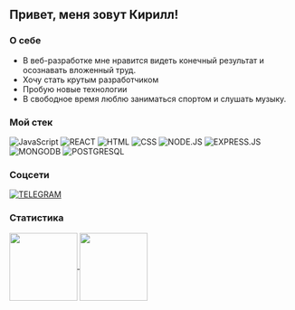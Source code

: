 ## Привет, меня зовут Кирилл!

### О себе

- В веб-разработке мне нравится видеть конечный результат и осознавать вложенный труд.
- Хочу стать крутым разработчиком
- Пробую новые технологии
- В свободное время люблю заниматься спортом и слушать музыку.

### Мой стек

![JavaScript](https://img.shields.io/badge/JavaScript-172F45?style=for-the-badge&logo=JavaScript)
![REACT](https://img.shields.io/badge/React-172F45?style=for-the-badge&logo=react)
![HTML](https://img.shields.io/badge/HTML-172F45?style=for-the-badge&logo=html5)
![CSS](https://img.shields.io/badge/CSS-172F45?style=for-the-badge&logo=css3)
![NODE.JS](https://img.shields.io/badge/Node.js-172F45?style=for-the-badge&logo=node.js)
![EXPRESS.JS](https://img.shields.io/badge/Express-172F45?style=for-the-badge&logo=express)
![MONGODB](https://img.shields.io/badge/MongoDB-172F45?style=for-the-badge&logo=mongodb)
![POSTGRESQL](https://img.shields.io/badge/POSTGRESQL-172F45?style=for-the-badge&logo=postgresql)

### Соцсети

[![TELEGRAM](https://img.shields.io/badge/telegram-172F45?style=for-the-badge&logo=telegram&logoColor=white)](https://t.me/kirillzhakin)

### Статистика

<a  href="https://github.com/anuraghazra/github-readme-stats">
  <img align="center" height="120"  src="https://github-readme-stats.vercel.app/api?username=kirillzhakin&show_icons=true&theme=prussian&hide=contribs" />
</a>      
<a  href="https://github.com/anuraghazra/convoychat">
  <img align="center" height="120"  src="https://github-readme-stats.vercel.app/api/top-langs/?username=kirillzhakin&layout=compact&theme=prussian" />
</a>
